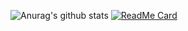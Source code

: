 ![Anurag's github stats](https://github-readme-stats.vercel.app/api?username=linzer-cyberheart&count_private=true&show_icons=true&theme=radical)
[![ReadMe Card](https://github-readme-stats.vercel.app/api/pin/?username=linzer-cyberheart&repo=github-readme-stats)](https://github.com/anuraghazra/github-readme-stats)

